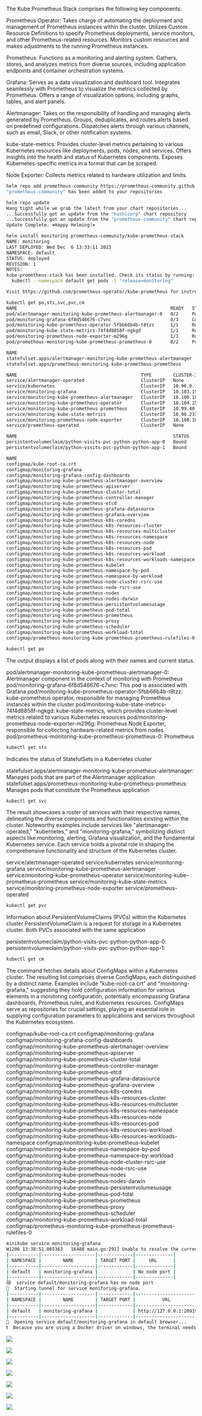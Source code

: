 The Kube Prometheus Stack comprises the following key components:

Prometheus Operator:
    Takes charge of automating the deployment and management of Prometheus instances within the cluster.
    Utilizes Custom Resource Definitions to specify Prometheus deployments, service monitors, and other Prometheus-related resources.
    Monitors custom resources and makes adjustments to the running Prometheus instances.

Prometheus:
    Functions as a monitoring and alerting system.
    Gathers, stores, and analyzes metrics from diverse sources, including application endpoints and container orchestration systems.

Grafana:
    Serves as a data visualization and dashboard tool.
    Integrates seamlessly with Prometheus to visualize the metrics collected by Prometheus.
    Offers a range of visualization options, including graphs, tables, and alert panels.

Alertmanager:
    Takes on the responsibility of handling and managing alerts generated by Prometheus.
    Groups, deduplicates, and routes alerts based on predefined configurations.
    Dispatches alerts through various channels, such as email, Slack, or other notification systems.

kube-state-metrics:
    Provides cluster-level metrics pertaining to various Kubernetes resources like deployments, pods, nodes, and services.
    Offers insights into the health and status of Kubernetes components.
    Exposes Kubernetes-specific metrics in a format that can be scraped.

Node Exporter:
    Collects metrics related to hardware utilization and limits.

```sh
helm repo add prometheus-community https://prometheus-community.github.io/helm-charts
"prometheus-community" has been added to your repositories
```

```sh
helm repo update
Hang tight while we grab the latest from your chart repositories...
...Successfully got an update from the "hashicorp" chart repository
...Successfully got an update from the "prometheus-community" chart repository
Update Complete. ⎈Happy Helming!⎈
```

```sh
helm install monitoring prometheus-community/kube-prometheus-stack
NAME: monitoring
LAST DEPLOYED: Wed Dec  6 13:33:11 2023
NAMESPACE: default
STATUS: deployed
REVISION: 1
NOTES:
kube-prometheus-stack has been installed. Check its status by running:
  kubectl --namespace default get pods -l "release=monitoring"

Visit https://github.com/prometheus-operator/kube-prometheus for instructions on how to create & configure Alertmanager and Prometheus instances using the Operator.
```

```sh
kubectl get po,sts,svc,pvc,cm
NAME                                                         READY   STATUS              RESTARTS   AGE
pod/alertmanager-monitoring-kube-prometheus-alertmanager-0   0/2     PodInitializing     0          70s
pod/monitoring-grafana-6f8d546676-c7vnc                      0/3     ContainerCreating   0          109s
pod/monitoring-kube-prometheus-operator-5fbb66b4b-t8tzz      1/1     Running             0          109s
pod/monitoring-kube-state-metrics-74f4d8858f-ngkgd           1/1     Running             0          109s
pod/monitoring-prometheus-node-exporter-m296g                1/1     Running             0          109s
pod/prometheus-monitoring-kube-prometheus-prometheus-0       0/2     PodInitializing     0          70s

NAME                                                                    READY   AGE
statefulset.apps/alertmanager-monitoring-kube-prometheus-alertmanager   0/1     70s
statefulset.apps/prometheus-monitoring-kube-prometheus-prometheus       0/1     70s

NAME                                              TYPE        CLUSTER-IP       EXTERNAL-IP   PORT(S)                      AGE
service/alertmanager-operated                     ClusterIP   None             <none>        9093/TCP,9094/TCP,9094/UDP   70s
service/kubernetes                                ClusterIP   10.96.0.1        <none>        443/TCP                      9d
service/monitoring-grafana                        ClusterIP   10.103.150.130   <none>        80/TCP                       110s
service/monitoring-kube-prometheus-alertmanager   ClusterIP   10.100.185.217   <none>        9093/TCP,8080/TCP            110s
service/monitoring-kube-prometheus-operator       ClusterIP   10.104.152.30    <none>        443/TCP                      110s
service/monitoring-kube-prometheus-prometheus     ClusterIP   10.99.40.73      <none>        9090/TCP,8080/TCP            110s
service/monitoring-kube-state-metrics             ClusterIP   10.98.233.225    <none>        8080/TCP                     110s
service/monitoring-prometheus-node-exporter       ClusterIP   10.108.181.241   <none>        9100/TCP                     110s
service/prometheus-operated                       ClusterIP   None             <none>        9090/TCP                     70s

NAME                                                          STATUS   VOLUME                                     CAPACITY   ACCESS MODES   STORAGECLASS   AGE
persistentvolumeclaim/python-visits-pvc-python-python-app-0   Bound    pvc-e1a18b93-6a6e-496a-93fe-1b3919889c9e   1Mi        RWO            standard       7d12h
persistentvolumeclaim/python-visits-pvc-python-python-app-1   Bound    pvc-dc6f08a3-6590-454d-8312-eb75a2d6087c   1Mi        RWO            standard       7d12h

NAME                                                                     DATA   AGE
configmap/kube-root-ca.crt                                               1      27d
configmap/monitoring-grafana                                             1      111s
configmap/monitoring-grafana-config-dashboards                           1      111s
configmap/monitoring-kube-prometheus-alertmanager-overview               1      111s
configmap/monitoring-kube-prometheus-apiserver                           1      111s
configmap/monitoring-kube-prometheus-cluster-total                       1      111s
configmap/monitoring-kube-prometheus-controller-manager                  1      111s
configmap/monitoring-kube-prometheus-etcd                                1      111s
configmap/monitoring-kube-prometheus-grafana-datasource                  1      111s
configmap/monitoring-kube-prometheus-grafana-overview                    1      111s
configmap/monitoring-kube-prometheus-k8s-coredns                         1      111s
configmap/monitoring-kube-prometheus-k8s-resources-cluster               1      111s
configmap/monitoring-kube-prometheus-k8s-resources-multicluster          1      111s
configmap/monitoring-kube-prometheus-k8s-resources-namespace             1      111s
configmap/monitoring-kube-prometheus-k8s-resources-node                  1      111s
configmap/monitoring-kube-prometheus-k8s-resources-pod                   1      111s
configmap/monitoring-kube-prometheus-k8s-resources-workload              1      111s
configmap/monitoring-kube-prometheus-k8s-resources-workloads-namespace   1      111s
configmap/monitoring-kube-prometheus-kubelet                             1      111s
configmap/monitoring-kube-prometheus-namespace-by-pod                    1      111s
configmap/monitoring-kube-prometheus-namespace-by-workload               1      111s
configmap/monitoring-kube-prometheus-node-cluster-rsrc-use               1      111s
configmap/monitoring-kube-prometheus-node-rsrc-use                       1      111s
configmap/monitoring-kube-prometheus-nodes                               1      111s
configmap/monitoring-kube-prometheus-nodes-darwin                        1      111s
configmap/monitoring-kube-prometheus-persistentvolumesusage              1      111s
configmap/monitoring-kube-prometheus-pod-total                           1      111s
configmap/monitoring-kube-prometheus-prometheus                          1      111s
configmap/monitoring-kube-prometheus-proxy                               1      111s
configmap/monitoring-kube-prometheus-scheduler                           1      111s
configmap/monitoring-kube-prometheus-workload-total                      1      111s
configmap/prometheus-monitoring-kube-prometheus-prometheus-rulefiles-0   34     70s
```

```sh
kubectl get po
```

The output displays a list of pods along with their names and current status.

pod/alertmanager-monitoring-kube-prometheus-alertmanager-0: Alertmanager component in the context of monitoring with Prometheus
pod/monitoring-grafana-6f8d546676-c7vnc: This pod is associated with Grafana
pod/monitoring-kube-prometheus-operator-5fbb66b4b-t8tzz: kube-prometheus operator, responsible for managing Prometheus instances within the cluster
pod/monitoring-kube-state-metrics-74f4d8858f-ngkgd: kube-state-metrics, which provides cluster-level metrics related to various Kubernetes resources
pod/monitoring-prometheus-node-exporter-m296g: Prometheus Node Exporter, responsible for collecting hardware-related metrics from nodes
pod/prometheus-monitoring-kube-prometheus-prometheus-0: Prometheus

```sh
kubectl get sts
```

Indicates the status of StatefulSets in a Kubernetes cluster

statefulset.apps/alertmanager-monitoring-kube-prometheus-alertmanager: Manages pods that are part of the Alertmanager application
statefulset.apps/prometheus-monitoring-kube-prometheus-prometheus: Manages pods that constitute the Prometheus application

```sh
kubectl get svc
```

The result showcases a roster of services with their respective names, delineating the diverse components and functionalities existing within the cluster. Noteworthy examples include services like "alertmanager-operated," "kubernetes," and "monitoring-grafana," symbolizing distinct aspects like monitoring, alerting, Grafana visualization, and the fundamental Kubernetes service. Each service holds a pivotal role in shaping the comprehensive functionality and structure of the Kubernetes cluster.

service/alertmanager-operated
service/kubernetes
service/monitoring-grafana
service/monitoring-kube-prometheus-alertmanager
service/monitoring-kube-prometheus-operator
service/monitoring-kube-prometheus-prometheus
service/monitoring-kube-state-metrics
service/monitoring-prometheus-node-exporter
service/prometheus-operated

```sh
kubectl get pvc
```

Information about PersistentVolumeClaims (PVCs) within the Kubernetes cluster
PersistentVolumeClaim is a request for storage in a Kubernetes cluster. Both PVCs associated with the same application

persistentvolumeclaim/python-visits-pvc-python-python-app-0: 
persistentvolumeclaim/python-visits-pvc-python-python-app-1: 

```sh
kubectl get cm
```

The command fetches details about ConfigMaps within a Kubernetes cluster. The resulting list comprises diverse ConfigMaps, each distinguished by a distinct name. Examples include "kube-root-ca.crt" and "monitoring-grafana," suggesting they hold configuration information for various elements in a monitoring configuration, potentially encompassing Grafana dashboards, Prometheus rules, and Kubernetes resources. ConfigMaps serve as repositories for crucial settings, playing an essential role in supplying configuration parameters to applications and services throughout the Kubernetes ecosystem.

configmap/kube-root-ca.crt
configmap/monitoring-grafana                       
configmap/monitoring-grafana-config-dashboards             
configmap/monitoring-kube-prometheus-alertmanager-overview   
configmap/monitoring-kube-prometheus-apiserver                    
configmap/monitoring-kube-prometheus-cluster-total             
configmap/monitoring-kube-prometheus-controller-manager        
configmap/monitoring-kube-prometheus-etcd                         
configmap/monitoring-kube-prometheus-grafana-datasource            
configmap/monitoring-kube-prometheus-grafana-overview               
configmap/monitoring-kube-prometheus-k8s-coredns           
configmap/monitoring-kube-prometheus-k8s-resources-cluster          
configmap/monitoring-kube-prometheus-k8s-resources-multicluster  
configmap/monitoring-kube-prometheus-k8s-resources-namespace        
configmap/monitoring-kube-prometheus-k8s-resources-node              
configmap/monitoring-kube-prometheus-k8s-resources-pod            
configmap/monitoring-kube-prometheus-k8s-resources-workload         
configmap/monitoring-kube-prometheus-k8s-resources-workloads-namespace 
configmap/monitoring-kube-prometheus-kubelet                       
configmap/monitoring-kube-prometheus-namespace-by-pod             
configmap/monitoring-kube-prometheus-namespace-by-workload          
configmap/monitoring-kube-prometheus-node-cluster-rsrc-use          
configmap/monitoring-kube-prometheus-node-rsrc-use                   
configmap/monitoring-kube-prometheus-nodes                             
configmap/monitoring-kube-prometheus-nodes-darwin                 
configmap/monitoring-kube-prometheus-persistentvolumesusage         
configmap/monitoring-kube-prometheus-pod-total                     
configmap/monitoring-kube-prometheus-prometheus               
configmap/monitoring-kube-prometheus-proxy                       
configmap/monitoring-kube-prometheus-scheduler                     
configmap/monitoring-kube-prometheus-workload-total                
configmap/prometheus-monitoring-kube-prometheus-prometheus-rulefiles-0 

```sh
minikube service monitoring-grafana
W1206 13:38:51.065363   16480 main.go:291] Unable to resolve the current Docker CLI context "default": context "default": context not found: open C:\Users\Gabri\.docker\contexts\meta\37a8eec1ce19687d132fe29051dca629d164e2c4958ba141d5f4133a33f0688f\meta.json: The system cannot find the path specified.
|-----------|--------------------|-------------|--------------|
| NAMESPACE |        NAME        | TARGET PORT |     URL      |
|-----------|--------------------|-------------|--------------|
| default   | monitoring-grafana |             | No node port |
|-----------|--------------------|-------------|--------------|
😿  service default/monitoring-grafana has no node port
🏃  Starting tunnel for service monitoring-grafana.
|-----------|--------------------|-------------|------------------------|
| NAMESPACE |        NAME        | TARGET PORT |          URL           |
|-----------|--------------------|-------------|------------------------|
| default   | monitoring-grafana |             | http://127.0.0.1:20919 |
|-----------|--------------------|-------------|------------------------|
🎉  Opening service default/monitoring-grafana in default browser...
❗  Because you are using a Docker driver on windows, the terminal needs to be open to run it.
```

![](img/3.png)

![](img/4.png)

![](img/5.png)

![](img/6.png)

![](img/7.png)

![](img/8.png)

![](img/9.png)